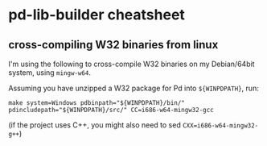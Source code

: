 pd-lib-builder cheatsheet
=========================


## cross-compiling W32 binaries from linux

I'm using the following to cross-compile W32 binaries on my Debian/64bit system,
using `mingw-w64`.

Assuming you have unzipped a W32 package for Pd into `${WINPDPATH}`, run:

    make system=Windows pdbinpath="${WINPDPATH}/bin/" pdincludepath="${WINPDPATH}/src/" CC=i686-w64-mingw32-gcc

(if the project uses C++, you might also need to sed `CXX=i686-w64-mingw32-g++`)
